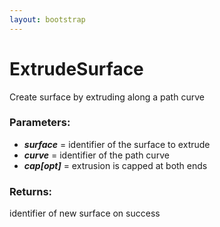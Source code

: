 ```yaml
---
layout: bootstrap
---
```


# ExtrudeSurface

Create surface by extruding along a path curve
          

### Parameters:

- ***surface*** = identifier of the surface to extrude
- ***curve*** = identifier of the path curve
- ***cap[opt]*** = extrusion is capped at both ends
        

### Returns:


identifier of new surface on success
        


